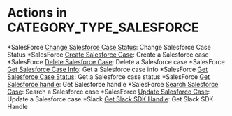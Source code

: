 # Actions in CATEGORY_TYPE_SALESFORCE
*SalesForce [Change Salesforce Case Status](https://github.com/unskript/Awesome-CloudOps-Automation/tree/master/SalesForce/legos/salesforce_case_change_status/salesforce_case_change_status.py): Change Salesforce Case Status
*SalesForce [Create Salesforce Case](https://github.com/unskript/Awesome-CloudOps-Automation/tree/master/SalesForce/legos/salesforce_create_case/salesforce_create_case.py): Create a Salesforce case
*SalesForce [Delete Salesforce Case](https://github.com/unskript/Awesome-CloudOps-Automation/tree/master/SalesForce/legos/salesforce_delete_case/salesforce_delete_case.py): Delete a Salesforce case
*SalesForce [Get Salesforce Case Info](https://github.com/unskript/Awesome-CloudOps-Automation/tree/master/SalesForce/legos/salesforce_get_case/salesforce_get_case.py): Get a Salesforce case info
*SalesForce [Get Salesforce Case Status](https://github.com/unskript/Awesome-CloudOps-Automation/tree/master/SalesForce/legos/salesforce_get_case_status/salesforce_get_case_status.py): Get a Salesforce case status
*SalesForce [Get Salesforce handle](https://github.com/unskript/Awesome-CloudOps-Automation/tree/master/SalesForce/legos/salesforce_get_handle/salesforce_get_handle.py): Get Salesforce handle
*SalesForce [Search Salesforce Case](https://github.com/unskript/Awesome-CloudOps-Automation/tree/master/SalesForce/legos/salesforce_search_case/salesforce_search_case.py): Search a Salesforce case
*SalesForce [Update Salesforce Case](https://github.com/unskript/Awesome-CloudOps-Automation/tree/master/SalesForce/legos/salesforce_update_case/salesforce_update_case.py): Update a Salesforce case
*Slack [Get Slack SDK Handle](https://github.com/unskript/Awesome-CloudOps-Automation/tree/master/Slack/legos/slack_get_handle/slack_get_handle.py): Get Slack SDK Handle
